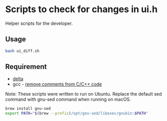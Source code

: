 # Scripts to check for changes in ui.h

Helper scripts for the developer.

## Usage

```sh
bash ui_diff.sh
```
## Requirement

* [delta](https://github.com/dandavison/delta)
* gcc - [remove comments from C/C++ code](https://stackoverflow.com/questions/2394017/remove-comments-from-c-c-code)

Note: These scripts were written to run on Ubuntu. Replace the default sed command with gnu-sed command when running on macOS.

```sh
brew install gnu-sed
export PATH="$(brew --prefix)/opt/gnu-sed/libexec/gnubin:$PATH"
```
